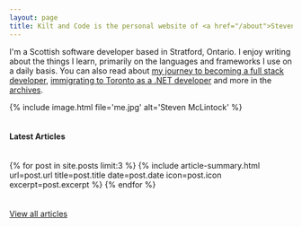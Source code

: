 ```yaml
---
layout: page
title: Kilt and Code is the personal website of <a href="/about">Steven McLintock</a>
---
```


<section class="text-center">
  <p>I'm a Scottish software developer based in Stratford, Ontario. I enjoy writing about the things I 
  learn, primarily on the languages and frameworks I use on a daily basis. You can also read about 
  <a href="{{ site.baseurl }}/2020/02/16/my-journey-to-becoming-a-full-stack-developer/">my journey to becoming a full stack developer</a>, 
  <a href="{{ site.baseurl }}/2019/06/30/coming-to-canada-immigrating-to-toronto-as-a-dotnet-developer/">immigrating to Toronto as a .NET developer</a> 
  and more in the <a href="{{ site.baseurl }}/articles">archives</a>.</p>

  {%
    include image.html
    file='me.jpg'
    alt='Steven McLintock'
  %}
</section>

<section class="text-center" style="margin: 35px 0;">
  <h4>Latest Articles</h4>
</section>

{% for post in site.posts limit:3 %}
  {%
    include article-summary.html
    url=post.url
    title=post.title
    date=post.date
    icon=post.icon
    excerpt=post.excerpt
  %}
{% endfor %}

<section class="text-center" style="margin-top: 35px;">
  <a href="{{ site.baseurl }}/articles">View all articles</a>
</section>